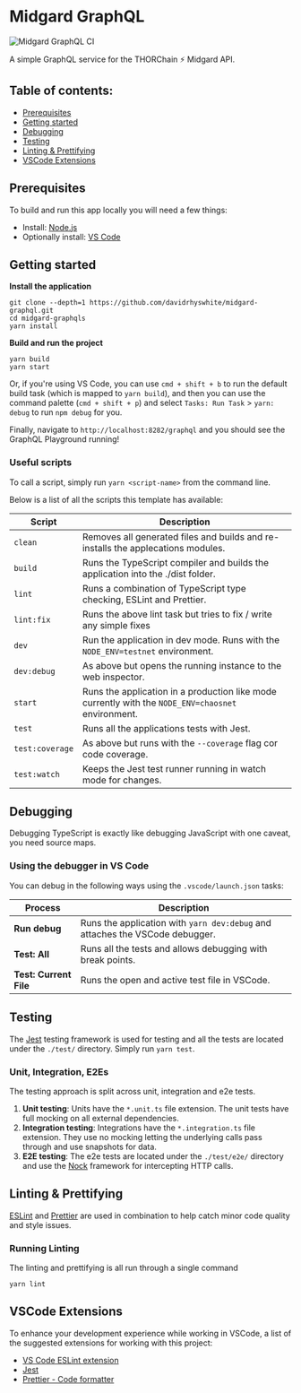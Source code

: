 # Midgard GraphQL

![Midgard GraphQL CI](https://github.com/davidrhyswhite/midgard-graphql/workflows/Midgard%20GraphQL%20CI/badge.svg)

A simple GraphQL service for the THORChain ⚡️ Midgard API.

## Table of contents:

- [Prerequisites](#prerequisites)
- [Getting started](#getting-started)
- [Debugging](#debugging)
- [Testing](#testing)
- [Linting & Prettifying](#linting-&amp;-prettifying)
- [VSCode Extensions](#vscode-extensions)


## Prerequisites

To build and run this app locally you will need a few things:

- Install: [Node.js](https://nodejs.org/en/)
- Optionally install: [VS Code](https://code.visualstudio.com/)


## Getting started

**Install the application**

    git clone --depth=1 https://github.com/davidrhyswhite/midgard-graphql.git
    cd midgard-graphqls
    yarn install

**Build and run the project**

    yarn build
    yarn start

Or, if you're using VS Code, you can use `cmd + shift + b` to run the default build task (which is mapped to `yarn build`), and then you can use the command palette (`cmd + shift + p`) and select `Tasks: Run Task` > `yarn: debug` to run `npm debug` for you.

Finally, navigate to `http://localhost:8282/graphql` and you should see the GraphQL Playground running!

### Useful scripts

To call a script, simply run `yarn <script-name>` from the command line.

Below is a list of all the scripts this template has available:

| Script               | Description                                                                                          |
| -------------------- | ---------------------------------------------------------------------------------------------------- |
| `clean`              | Removes all generated files and builds and re-installs the applecations modules.                     |
| `build`              | Runs the TypeScript compiler and builds the application into the ./dist folder.                      |
| `lint`               | Runs a combination of TypeScript type checking, ESLint and Prettier.                                 |
| `lint:fix`           | Runs the above lint task but tries to fix / write any simple fixes                                   |
| `dev`                | Run the application in dev mode. Runs with the `NODE_ENV=testnet` environment.                       |
| `dev:debug`          | As above but opens the running instance to the web inspector.                                        |
| `start`              | Runs the application in a production like mode currently with the `NODE_ENV=chaosnet` environment.   |
| `test`               | Runs all the applications tests with Jest.                                                           |
| `test:coverage`      | As above but runs with  the `--coverage` flag cor code coverage.                                     |
| `test:watch`         | Keeps the Jest test runner running in watch mode for changes.                                        |


## Debugging

Debugging TypeScript is exactly like debugging JavaScript with one caveat, you need source maps.

### Using the debugger in VS Code

You can debug in the following ways using the `.vscode/launch.json` tasks:

| Process                 | Description                                                                   |
| ----------------------- | ----------------------------------------------------------------------------- |
| **Run debug**           | Runs the application with `yarn dev:debug` and attaches the VSCode debugger.  |
| **Test: All**           | Runs all the tests and allows debugging with break points.                    |
| **Test: Current File**  | Runs the open and active test file in VSCode.                                 |


## Testing

The [Jest](https://facebook.github.io/jest/) testing framework is used for testing and all the tests are located under the `./test/` directory. Simply run `yarn test`.

### Unit, Integration, E2Es

The testing approach is split across unit, integration and e2e tests. 

1. **Unit testing**: Units have the `*.unit.ts` file extension. The unit tests have full mocking on all external dependencies.
2. **Integration testing**: Integrations have the `*.integration.ts` file extension. They use no mocking letting the underlying calls pass through and use snapshots for data.
3. **E2E testing**: The e2e tests are located under the `./test/e2e/` directory and use the [Nock](https://github.com/nock/nock) framework for intercepting HTTP calls.

## Linting & Prettifying

[ESLint](https://eslint.org) and [Prettier](https://prettier.io) are used in combination to help catch minor code quality and style issues.

### Running Linting

The linting and prettifying is all run through a single command

    yarn lint


## VSCode Extensions

To enhance your development experience while working in VSCode, a list of the suggested extensions for working with this project:

- [VS Code ESLint extension](https://marketplace.visualstudio.com/items?itemName=dbaeumer.vscode-eslint)
- [Jest](https://marketplace.visualstudio.com/items?itemName=orta.vscode-jest)
- [Prettier - Code formatter](https://marketplace.visualstudio.com/items?itemName=esbenp.prettier-vscode)
